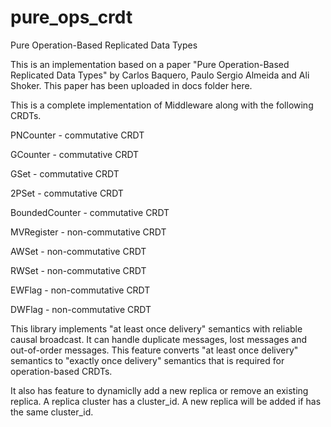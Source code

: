 # pure_ops_crdt
Pure Operation-Based Replicated Data Types

This is an implementation based on a paper "Pure Operation-Based Replicated Data Types" by Carlos Baquero, Paulo Sergio Almeida and Ali Shoker. This paper has been uploaded in docs folder here.

This is a complete implementation of Middleware along with the following CRDTs.

PNCounter - commutative CRDT

GCounter - commutative CRDT

GSet - commutative CRDT

2PSet - commutative CRDT

BoundedCounter - commutative CRDT

MVRegister - non-commutative CRDT

AWSet - non-commutative CRDT

RWSet - non-commutative CRDT

EWFlag - non-commutative CRDT

DWFlag - non-commutative CRDT

This library implements "at least once delivery" semantics with reliable causal broadcast. It can handle duplicate messages, lost messages and out-of-order messages. This feature converts "at least once delivery" semantics to "exactly once delivery" semantics that is required for operation-based CRDTs.

It also has feature to dynamiclly add a new replica or remove an existing replica. A replica cluster has a cluster_id. A new replica will be added if has the same cluster_id.
